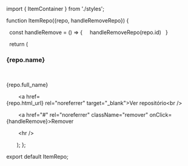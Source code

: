 import { ItemContainer } from './styles'; 
  
 function ItemRepo({repo, handleRemoveRepo}) { 
  
   const handleRemove = () => { 
     handleRemoveRepo(repo.id) 
   } 
  
   return ( 
     <ItemContainer> 
         <h3>{repo.name}</h3> 
  
         <p>{repo.full_name}</p> 
  
         <a href={repo.html_url} rel="noreferrer" target="_blank">Ver repositório</a><br /> 
  
         <a href="#" rel="noreferrer" className="remover" onClick={handleRemove}>Remover</a> 
  
         <hr /> 
  
     </ItemContainer> 
   ); 
 }; 
  
 export default ItemRepo;
